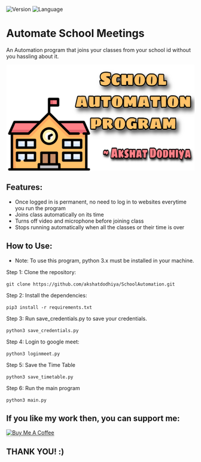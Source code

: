 ![Version](https://img.shields.io/badge/Version-1.0-success)    ![Language](https://img.shields.io/badge/Language-Python-yellow?style=plastic&logo=python)

# Automate School Meetings
An Automation program that joins your classes from your school id without you hassling about it.

![Thumbnail](https://github.com/akshatdodhiya/SchoolAutomation/blob/main/Images/Thumbnail.jpeg)

## Features:
* Once logged in is permanent, no need to log in to websites everytime you run the program
* Joins class automatically on its time
* Turns off video and microphone before joining class
* Stops running automatically when all the classes or their time is over


## How to Use:
* Note: To use this program, python 3.x must be installed in your machine.

Step 1: Clone the repository:

```git clone https://github.com/akshatdodhiya/SchoolAutomation.git```

Step 2: Install the dependencies:

```pip3 install -r requirements.txt```

Step 3: Run save_credentials.py to save your credentials.

```python3 save_credentials.py```

Step 4: Login to google meet:

```python3 loginmeet.py```

Step 5: Save the Time Table

```python3 save_timetable.py```

Step 6: Run the main program

```python3 main.py```

## If you like my work then, you can support me:

<a href="https://www.buymeacoffee.com/akshatdodhiya" target="_blank"><img src="https://www.buymeacoffee.com/assets/img/custom_images/orange_img.png" alt="Buy Me A Coffee" style="height: 41px !important;width: 174px !important;box-shadow: 0px 3px 2px 0px rgba(190, 190, 190, 0.5) !important;-webkit-box-shadow: 0px 3px 2px 0px rgba(190, 190, 190, 0.5) !important;" ></a>

## THANK YOU! :)